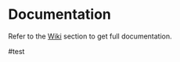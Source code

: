 # Documentation

Refer to the [Wiki](https://github.com/Drone-Project-2020/Documentation/wiki) section to get full documentation.

#test
